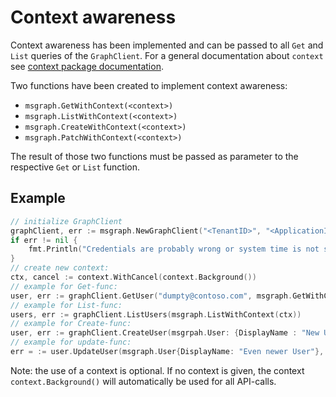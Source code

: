 # Context awareness

Context awareness has been implemented and can be passed to all `Get` and `List` queries of the `GraphClient`. For a general documentation about `context` see [context package documentation](https://pkg.go.dev/context).

Two functions have been created to implement context awareness:

* `msgraph.GetWithContext(<context>)`
* `msgraph.ListWithContext(<context>)`
* `msgraph.CreateWithContext(<context>)`
* `msgraph.PatchWithContext(<context>)`

The result of those two functions must be passed as parameter to the respective `Get` or `List` function.

## Example

````go
// initialize GraphClient
graphClient, err := msgraph.NewGraphClient("<TenantID>", "<ApplicationID>", "<ClientSecret>")
if err != nil {
    fmt.Println("Credentials are probably wrong or system time is not synced: ", err)
}
// create new context:
ctx, cancel := context.WithCancel(context.Background())
// example for Get-func:
user, err := graphClient.GetUser("dumpty@contoso.com", msgraph.GetWithContext(ctx))
// example for List-func:
users, err := graphClient.ListUsers(msgraph.ListWithContext(ctx))
// example for Create-func:
user, err := graphClient.CreateUser(msgrpah.User: {DisplayName : "New User"}, msgraph.CreateWithContext(ctx))
// example for update-func:
err = := user.UpdateUser(msgraph.User{DisplayName: "Even newer User"}, msgraph.UpdateWithContext(ctx))
````

Note: the use of a context is optional. If no context is given, the context `context.Background()` will automatically be used for all API-calls.